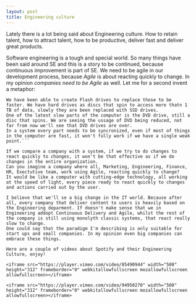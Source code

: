 ```yaml
---
layout: post
title: Engineering culture
---
```

Lately there is a lot being said about Engineering culture. How to retain talent, how to attract talent, how to be productive, deliver fast and deliver great products.

Software engineering is a tough and special world. So many things have been said around SE and this is a story to be continued, because continuous improvement is part of SE.
We need to be agile in our development process, because *Agile* is about reacting quickly to change.
In my opinion *companies need to be Agile* as well. Let me for a second invent a metaphor:

```We have been able to replace any mechanical part in our computers. Before we used to have discs everywhere, diskettes to store some info.
We have been able to create Flash drives to replace those to be faster. We have hard drives as discs that spin to access more thatn 1 TB of data, slowly they are been replaced with SSD drives.
One of the latest slow parts of the computer is the DVD drive, still a disc that spins. We are seeing the ussage of DVD being reduced, not far from now we'll see that DVD drives are over.
In a system every part needs to be syncronized, even if most of things in the computer are fast, it won't fully work if we have a single weak point.```

If we compare a company with a system, if we try to do changes to react quickly to changes, it won't be that effective as if we do changes in the entire organization.
Can you imagine a company where all, Marketing, Engineering, Finance, HR, Exectutive team, work using Agile, reacting quickly to change?
It would be like a computer with cutting-edge technology, all working at the speed of light, every piece ready to react quickly to changes and actions carried out by the user.

I believe that we'll se a big change in the IT world. Because after all, every company that deliver content to users is heavily based on the Engineering deparment. If doesn't make sense that we in Engineering addopt Continuous Delivery and Agile, whilst the rest of the company is still using monolyth classic systems, that react really slow to change.
One could say that the paradigm I'm describing is only suitable for start ups and small companies. In my opinion even big companies can embrace these things.

Here are a couple of videos about Spotify and their Engineering Culture, enjoy!

<iframe src="https://player.vimeo.com/video/85490944" width="500" height="312" frameborder="0" webkitallowfullscreen mozallowfullscreen allowfullscreen></iframe>

<iframe src="https://player.vimeo.com/video/94950270" width="500" height="312" frameborder="0" webkitallowfullscreen mozallowfullscreen allowfullscreen></iframe>
